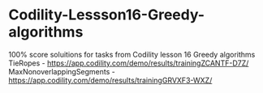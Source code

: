 # Codility-Lessson16-Greedy-algorithms
100% score soluitions for tasks from Codility lesson 16 Greedy algorithms
TieRopes - https://app.codility.com/demo/results/trainingZCANTF-D7Z/
MaxNonoverlappingSegments - https://app.codility.com/demo/results/trainingGRVXF3-WXZ/
